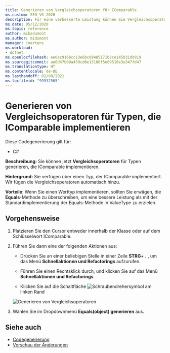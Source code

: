 ```yaml
---
title: Generieren von Vergleichsoperatoren für IComparable
ms.custom: SEO-VS-2020
description: Für eine verbesserte Leistung können Sie Vergleichsoperatoren für Typen generieren, die IComparable implementieren.
ms.date: 05/12/2020
ms.topic: reference
author: mikadumont
ms.author: midumont
manager: jmartens
ms.workload:
- dotnet
ms.openlocfilehash: ee0ac916bcc13e6bc89485171b2ce145b31dd919
ms.sourcegitcommit: ae6d47b09a439cd0e13180f5e89510e3e347fd47
ms.translationtype: HT
ms.contentlocale: de-DE
ms.lasthandoff: 02/08/2021
ms.locfileid: "99932565"
---
```

# <a name="generate-comparison-operators-for-types-that-implement-icomparable"></a>Generieren von Vergleichsoperatoren für Typen, die IComparable implementieren

Diese Codegenerierung gilt für:

- C#

**Beschreibung:** Sie können jetzt **Vergleichsoperatoren** für Typen generieren, die IComparable implementieren.

**Hintergrund:** Sie verfügen über einen Typ, der IComparable implementiert. Wir fügen die Vergleichsoperatoren automatisch hinzu.

**Vorteile**: Wenn Sie einen Werttyp implementieren, sollten Sie erwägen, die **Equals**-Methode zu überschreiben, um eine bessere Leistung als mit der Standardimplementierung der Equals-Methode in ValueType zu erzielen.

## <a name="how-to"></a>Vorgehensweise

1. Platzieren Sie den Cursor entweder innerhalb der Klasse oder auf dem Schlüsselwort IComparable.

2. Führen Sie dann eine der folgenden Aktionen aus:

   - Drücken Sie an einer beliebigen Stelle in einer Zeile **STRG**+ **.** , um das Menü **Schnellaktionen und Refactorings** aufzurufen.

   - Führen Sie einen Rechtsklick durch, und klicken Sie auf das Menü **Schnellaktionen und Refactorings**.

   - Klicken Sie auf die Schaltfläche ![Schraubendrehersymbol](../media/screwdriver-icon.png) am linken Rand

   ![Generieren von Vergleichsoperatoren](media/generate-comparison-operators.png)

3. Wählen Sie im Dropdownmenü **Equals(object) generieren** aus.

## <a name="see-also"></a>Siehe auch

- [Codegenerierung](../code-generation-in-visual-studio.md)
- [Vorschau der Änderungen](../../ide/preview-changes.md)
